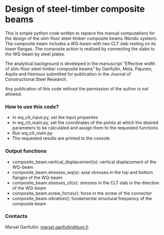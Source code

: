 # Design of steel-timber composite beams #

This is simple python code written to replace the manual computations for 
the design of the slim-floor steel-timber composite beams (Nordic system). 
The composite beam includes a WQ-beam with two CLT slab resting on its 
lower flanges.
The composite action is realized by connecting the slabs to the WQ-beam 
by steel plates. 

The analytical background is developed in the manuscript 
"Effective width of slim-floor steel-timber composite beams" by 
Garifullin, Mela, Pajunen, Aspila and Heinisuo submitted for publication in
the Journal of Constructional Steel Research.

Any publication of this code without the permission of the author 
is not allowed.

### How to use this code? ###
* In wq_clt_input.py, set the input properties 
* In wq_clt_main.py, set the coordinates of the points at which 
the desired parameters to be calculated and assign them to the requested 
functions
* Run wq_clt_main.py
* The requested results are printed to the console

### Output functions ###
* composite_beam.vertical_displacement(x): vertical displacement of the WQ-beam
* composite_beam.stresses_wq(x): axial stresses in the top and bottom 
flanges of the WQ-beam
* composite_beam.stresses_clt(x): stresses in the CLT slab in the direction 
of the WQ-beam
* composite_beam.screw_force(x): force in the screw of the connector
* composite_beam.vibration(): fundamental structural frequency of the 
composite beam

### Contacts ###
Marsel Garifullin: marsel.garifullin@tuni.fi

